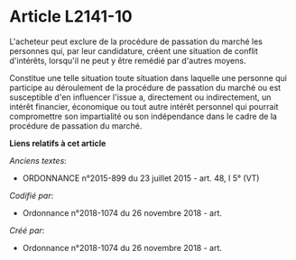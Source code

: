 # Article L2141-10

L'acheteur peut exclure de la procédure de passation du marché les personnes qui, par leur candidature, créent une situation
de conflit d'intérêts, lorsqu'il ne peut y être remédié par d'autres moyens.

Constitue une telle situation toute situation dans laquelle une personne qui participe au déroulement de la procédure de
passation du marché ou est susceptible d'en influencer l'issue a, directement ou indirectement, un intérêt financier,
économique ou tout autre intérêt personnel qui pourrait compromettre son impartialité ou son indépendance dans le cadre de la
procédure de passation du marché.

**Liens relatifs à cet article**

_Anciens textes_:

  - ORDONNANCE n°2015-899 du 23 juillet 2015 - art. 48, I 5° (VT)

_Codifié par_:

  - Ordonnance n°2018-1074 du 26 novembre 2018 - art.

_Créé par_:

  - Ordonnance n°2018-1074 du 26 novembre 2018 - art.
